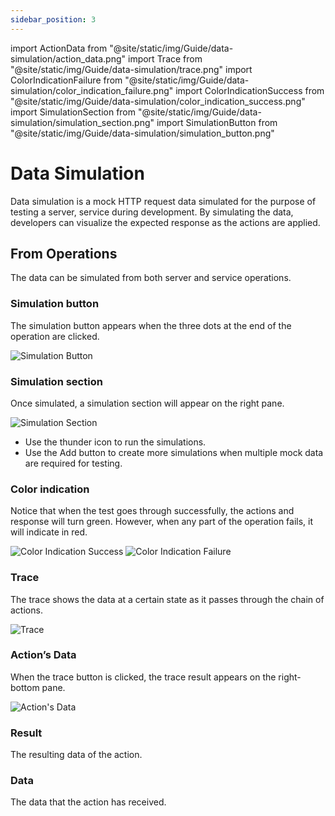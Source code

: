 ```yaml
---
sidebar_position: 3
---
```


import ActionData from "@site/static/img/Guide/data-simulation/action_data.png"
import Trace from "@site/static/img/Guide/data-simulation/trace.png"
import ColorIndicationFailure from "@site/static/img/Guide/data-simulation/color_indication_failure.png"
import ColorIndicationSuccess from "@site/static/img/Guide/data-simulation/color_indication_success.png"
import SimulationSection from "@site/static/img/Guide/data-simulation/simulation_section.png"
import SimulationButton from "@site/static/img/Guide/data-simulation/simulation_button.png"

# Data Simulation

Data simulation is a mock HTTP request data simulated for the purpose of testing a server, service during development. By simulating the data, developers can visualize the expected response as the actions are applied.

## From Operations

The data can be simulated from both server and service operations.

### Simulation button

The simulation button appears when the three dots at the end of the operation are clicked.

<div class="myResponsiveImg">
    <img src={SimulationButton} alt="Simulation Button" class="myResponsiveImg"/>
</div>

### Simulation section

Once simulated, a simulation section will appear on the right pane.

<div class="myResponsiveImg">
    <img src={SimulationSection} alt="Simulation Section" class="myResponsiveImg"/>
</div>

- Use the thunder icon to run the simulations.
- Use the Add button to create more simulations when multiple mock data are required for testing.

### Color indication

Notice that when the test goes through successfully, the actions and response will turn green. However, when any part of the operation fails, it will indicate in red.

<img src={ColorIndicationSuccess} alt="Color Indication Success" />

<img src={ColorIndicationFailure} alt="Color Indication Failure" />

### Trace

The trace shows the data at a certain state as it passes through the chain of actions.

<div class="myResponsiveImg">
    <img src={Trace} alt="Trace" class="myResponsiveImg"/>
</div>

### Action’s Data

When the trace button is clicked, the trace result appears on the right-bottom pane.

<div class="myResponsiveImg">
    <img src={ActionData} alt="Action's Data" class="myResponsiveImg"/>
</div>

### Result

The resulting data of the action.

### Data

The data that the action has received.
